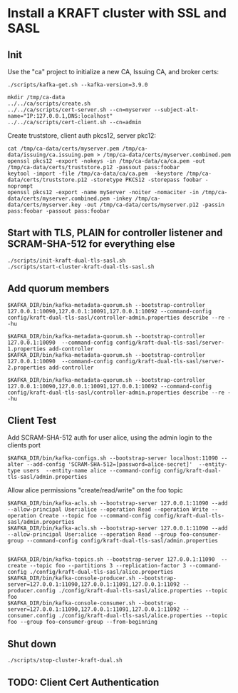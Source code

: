 # Install a KRAFT cluster with SSL and SASL


## Init

Use the "ca" project to initialize a new CA, Issuing CA, and broker certs:

```
./scripts/kafka-get.sh --kafka-version=3.9.0
```

```
mkdir /tmp/ca-data
../../ca/scripts/create.sh
../../ca/scripts/cert-server.sh --cn=myserver --subject-alt-name="IP:127.0.0.1,DNS:localhost"
../../ca/scripts/cert-client.sh --cn=admin
```

Create truststore, client auth pkcs12, server pkc12:

```
cat /tmp/ca-data/certs/myserver.pem /tmp/ca-data/issuing/ca.issuing.pem > /tmp/ca-data/certs/myserver.combined.pem
openssl pkcs12 -export -nokeys -in /tmp/ca-data/ca/ca.pem -out /tmp/ca-data/certs/truststore.p12 -passout pass:foobar
keytool -import -file /tmp/ca-data/ca/ca.pem  -keystore /tmp/ca-data/certs/truststore.p12 -storetype PKCS12 -storepass foobar -noprompt
openssl pkcs12 -export -name myServer -noiter -nomaciter -in /tmp/ca-data/certs/myserver.combined.pem -inkey /tmp/ca-data/certs/myserver.key -out /tmp/ca-data/certs/myserver.p12 -passin pass:foobar -passout pass:foobar
```

## Start with TLS, PLAIN for controller listener and  SCRAM-SHA-512 for everything else


```
./scripts/init-kraft-dual-tls-sasl.sh
./scripts/start-cluster-kraft-dual-tls-sasl.sh
```

## Add quorum members

```
$KAFKA_DIR/bin/kafka-metadata-quorum.sh --bootstrap-controller 127.0.0.1:10090,127.0.0.1:10091,127.0.0.1:10092 --command-config config/kraft-dual-tls-sasl/controller-admin.properties describe --re --hu
```

```
$KAFKA_DIR/bin/kafka-metadata-quorum.sh --bootstrap-controller 127.0.0.1:10090  --command-config config/kraft-dual-tls-sasl/server-1.properties add-controller 
$KAFKA_DIR/bin/kafka-metadata-quorum.sh --bootstrap-controller 127.0.0.1:10090  --command-config config/kraft-dual-tls-sasl/server-2.properties add-controller 
```

```
$KAFKA_DIR/bin/kafka-metadata-quorum.sh --bootstrap-controller 127.0.0.1:10090,127.0.0.1:10091,127.0.0.1:10092 --command-config config/kraft-dual-tls-sasl/controller-admin.properties describe --re --hu
```


## Client Test

Add SCRAM-SHA-512 auth for user alice, using the admin login to the clients port
```
$KAFKA_DIR/bin/kafka-configs.sh --bootstrap-server localhost:11090 --alter --add-config 'SCRAM-SHA-512=[password=alice-secret]'  --entity-type users  --entity-name alice --command-config config/kraft-dual-tls-sasl/admin.properties
```

Allow alice permissions "create/read/write" on the foo topic
```
$KAFKA_DIR/bin/kafka-acls.sh --bootstrap-server 127.0.0.1:11090 --add --allow-principal User:alice --operation Read --operation Write --operation Create --topic foo --command-config config/kraft-dual-tls-sasl/admin.properties
$KAFKA_DIR/bin/kafka-acls.sh --bootstrap-server 127.0.0.1:11090 --add --allow-principal User:alice --operation Read --group foo-consumer-group --command-config config/kraft-dual-tls-sasl/admin.properties
```

```

$KAFKA_DIR/bin/kafka-topics.sh --bootstrap-server 127.0.0.1:11090  --create --topic foo --partitions 3 --replication-factor 3 --command-config ./config/kraft-dual-tls-sasl/alice.properties
$KAFKA_DIR/bin/kafka-console-producer.sh --bootstrap-server=127.0.0.1:11090,127.0.0.1:11091,127.0.0.1:11092 --producer.config ./config/kraft-dual-tls-sasl/alice.properties --topic foo
$KAFKA_DIR/bin/kafka-console-consumer.sh --bootstrap-server=127.0.0.1:11090,127.0.0.1:11091,127.0.0.1:11092 --consumer.config ./config/kraft-dual-tls-sasl/alice.properties --topic foo --group foo-consumer-group --from-beginning
```

## Shut down

```
./scripts/stop-cluster-kraft-dual.sh
```

## TODO: Client Cert Authentication

